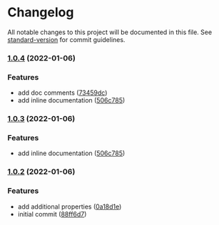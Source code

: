 # Changelog

All notable changes to this project will be documented in this file. See [standard-version](https://github.com/conventional-changelog/standard-version) for commit guidelines.

### [1.0.4](https://github.com/loyalfiasco/Frankenstein/compare/v1.0.2...v1.0.4) (2022-01-06)


### Features

* add doc comments ([73459dc](https://github.com/loyalfiasco/Frankenstein/commit/73459dcd8c72a5c7a47f43546c77c3487f6b32e3))
* add inline documentation ([506c785](https://github.com/loyalfiasco/Frankenstein/commit/506c78582e57099d0ed1cf6e57e2302b9a10197f))

### [1.0.3](https://github.com/loyalfiasco/Frankenstein/compare/v1.0.2...v1.0.3) (2022-01-06)


### Features

* add inline documentation ([506c785](https://github.com/loyalfiasco/Frankenstein/commit/506c78582e57099d0ed1cf6e57e2302b9a10197f))

### [1.0.2](https://github.com/loyalfiasco/Frankenstein/compare/v1.0.1...v1.0.2) (2022-01-06)


### Features

* add additional properties ([0a18d1e](https://github.com/loyalfiasco/Frankenstein/commit/0a18d1e5ecf1f5fda3c1f956397c6e03486ff549))
* initial commit ([88ff6d7](https://github.com/loyalfiasco/Frankenstein/commit/88ff6d77801c97396130515f5a26d3bf866035ad))
